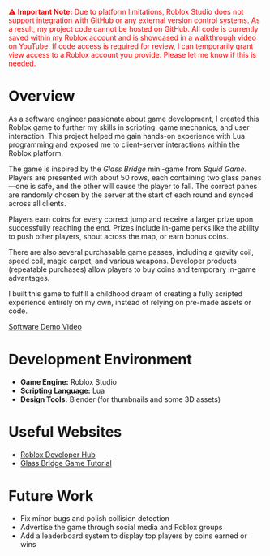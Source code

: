 <p style="color:red;">
⚠️ <strong>Important Note:</strong> Due to platform limitations, Roblox Studio does not support integration with GitHub or any external version control systems. As a result, my project code cannot be hosted on GitHub. All code is currently saved within my Roblox account and is showcased in a walkthrough video on YouTube. If code access is required for review, I can temporarily grant view access to a Roblox account you provide. Please let me know if this is needed.
</p>

# Overview

As a software engineer passionate about game development, I created this Roblox game to further my skills in scripting, game mechanics, and user interaction. This project helped me gain hands-on experience with Lua programming and exposed me to client-server interactions within the Roblox platform.

The game is inspired by the *Glass Bridge* mini-game from *Squid Game*. Players are presented with about 50 rows, each containing two glass panes—one is safe, and the other will cause the player to fall. The correct panes are randomly chosen by the server at the start of each round and synced across all clients.

Players earn coins for every correct jump and receive a larger prize upon successfully reaching the end. Prizes include in-game perks like the ability to push other players, shout across the map, or earn bonus coins.

There are also several purchasable game passes, including a gravity coil, speed coil, magic carpet, and various weapons. Developer products (repeatable purchases) allow players to buy coins and temporary in-game advantages.

I built this game to fulfill a childhood dream of creating a fully scripted experience entirely on my own, instead of relying on pre-made assets or code.

[Software Demo Video]([http://youtube.link.goes.here](https://youtu.be/bKMCj7mQKpQ))

# Development Environment

- **Game Engine:** Roblox Studio  
- **Scripting Language:** Lua  
- **Design Tools:** Blender (for thumbnails and some 3D assets)

# Useful Websites

* [Roblox Developer Hub](https://create.roblox.com/docs)  
* [Glass Bridge Game Tutorial](https://www.youtube.com/watch?v=MCAVzMvuGMQ)  

# Future Work

* Fix minor bugs and polish collision detection
* Advertise the game through social media and Roblox groups
* Add a leaderboard system to display top players by coins earned or wins
